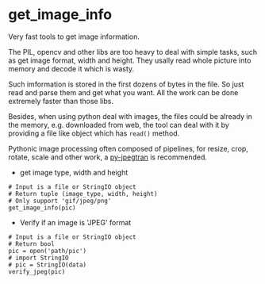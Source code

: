 # get_image_info
Very fast tools to get image information.

The PIL, opencv and other libs are too heavy to deal with simple tasks, such as get image format, width and height. They usally read whole picture into memory and decode it which is wasty.

Such imformation is stored in the first dozens of bytes in the file. So just read and parse them and get what you want. All the work can be done extremely faster than those libs.

Besides, when using python deal with images, the files could be already in the memory, e.g. downloaded from web, the tool can deal with it by providing a file like object which has `read()` method.

Pythonic image processing often composed of pipelines, for resize, crop, rotate, scale and other work, a [py-jpegtran](https://github.com/samson-wang/jpegtran-cffi) is recommended.

- get image type, width and height

```
# Input is a file or StringIO object
# Return tuple (image_type, width, height)
# Only support 'gif/jpeg/png'
get_image_info(pic)
```

- Verify if an image is 'JPEG' format

```
# Input is a file or StringIO object
# Return bool
pic = open('path/pic')
# import StringIO
# pic = StringIO(data)
verify_jpeg(pic)
```
